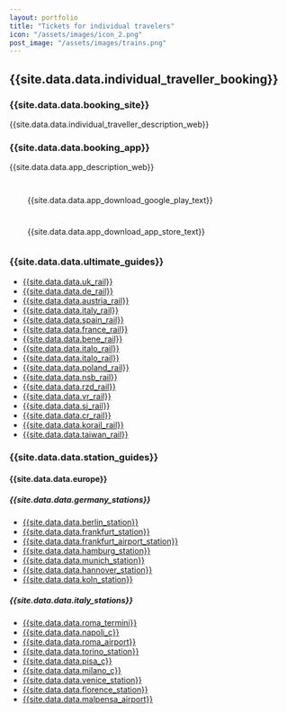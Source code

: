 ```yaml
---
layout: portfolio
title: "Tickets for individual travelers"
icon: "/assets/images/icon_2.png"
post_image: "/assets/images/trains.png"
---
```


<h2>{{site.data.data.individual_traveller_booking}}</h2>

### {{site.data.data.booking_site}}

<p>{{site.data.data.individual_traveller_description_web}}</p>

### {{site.data.data.booking_app}}

<!-- <img src="{{relative_url}}/assets/images/xmove.jpg" class="img-fluid" alt="Xmove App"> -->

<p>{{site.data.data.app_description_web}}</p>

<div class="download_buttons">
	<a href="{{site.data.data.app_download_google_play_url}}" target="_blank" class="deneb_btn download_btn">
		<i class="fab fa-google-play"></i> {{site.data.data.app_download_google_play_text}}
	</a>
	<a href="{{site.data.data.app_download_app_store_url}}" target="_blank" class="deneb_btn download_btn">
		<i class="fab fa-apple"></i> {{site.data.data.app_download_app_store_text}}
	</a>
</div>


### {{site.data.data.ultimate_guides}}

* [{{site.data.data.uk_rail}}]({{site.data.data.uk_rail_url}})
* [{{site.data.data.de_rail}}]({{site.data.data.de_rail_url}})
* [{{site.data.data.austria_rail}}]({{site.data.data.australia_rail_url}})
* [{{site.data.data.italy_rail}}]({{site.data.data.italy_rail_url}})
* [{{site.data.data.spain_rail}}]({{site.data.data.spain_rail_url}})
* [{{site.data.data.france_rail}}]({{site.data.data.france_rail_url}})
* [{{site.data.data.bene_rail}}]({{site.data.data.bene_rail_url}})
* [{{site.data.data.italo_rail}}]({{site.data.data.italo_rail_url}})
* [{{site.data.data.italo_rail}}]({{site.data.data.flixbus_rail_url}})
* [{{site.data.data.poland_rail}}]({{site.data.data.poland_rail_url}})
* [{{site.data.data.nsb_rail}}]({{site.data.data.nsb_rail_url}})
* [{{site.data.data.rzd_rail}}]({{site.data.data.rzd_rail_url}})
* [{{site.data.data.vr_rail}}]({{site.data.data.vr_rail_url}})
* [{{site.data.data.sj_rail}}]({{site.data.data.sj_rail_url}})
* [{{site.data.data.cr_rail}}]({{site.data.data.cr_rail_url}})
* [{{site.data.data.korail_rail}}]({{site.data.data.korail_rail_url}})
* [{{site.data.data.taiwan_rail}}]({{site.data.data.taiwan_rail_url}})

### {{site.data.data.station_guides}}

#### {{site.data.data.europe}}

##### {{site.data.data.germany_stations}}

* [{{site.data.data.berlin_station}}]({{site.data.data.berlin_station_url}})
* [{{site.data.data.frankfurt_station}}]({{site.data.data.frankfurt_station_url}})
* [{{site.data.data.frankfurt_airport_station}}]({{site.data.data.frankfurt_airport_station_url}})
* [{{site.data.data.hamburg_station}}]({{site.data.data.hamburg_station_url}})
* [{{site.data.data.munich_station}}]({{site.data.data.munich_station_url}})
* [{{site.data.data.hannover_station}}]({{site.data.data.hannover_station_url}})
* [{{site.data.data.koln_station}}]({{site.data.data.koln_station_url}})

##### {{site.data.data.italy_stations}}

* [{{site.data.data.roma_termini}}]({{site.data.data.frankfurt_sroma_termini_urltation}})
* [{{site.data.data.napoli_c}}]({{site.data.data.napoli_c_url}})
* [{{site.data.data.roma_airport}}]({{site.data.data.roma_airport_url}})
* [{{site.data.data.torino_station}}]({{site.data.data.torino_station_url}})
* [{{site.data.data.pisa_c}}]({{site.data.data.pisa_c_url}})
* [{{site.data.data.milano_c}}]({{site.data.data.milano_c_url}})
* [{{site.data.data.venice_station}}]({{site.data.data.venice_station_url}})
* [{{site.data.data.florence_station}}]({{site.data.data.florence_station_url}})
* [{{site.data.data.malpensa_airport}}]({{site.data.data.malpensa_airport_url}})

<style>
.download_buttons {
	margin-top: 30px;
	display: flex;
	gap: 15px;
	flex-wrap: wrap;
}

.download_btn {
	display: inline-flex;
	align-items: center;
	gap: 8px;
	padding: 12px 24px;
	text-decoration: none;
	border-radius: 5px;
	transition: all 0.3s ease;
}

.download_btn:hover {
	transform: translateY(-2px);
	box-shadow: 0 5px 15px rgba(0,0,0,0.2);
}

@media (max-width: 768px) {
	.download_buttons {
		flex-direction: column;
	}
	
	.download_btn {
		justify-content: center;
	}
}
</style>


